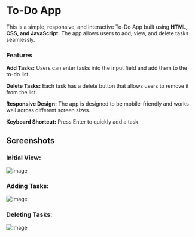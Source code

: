 # To-Do App

This is a simple, responsive, and interactive To-Do App built using **HTML, CSS, and JavaScript.** The app allows users to add, view, and delete tasks seamlessly.

### Features

**Add Tasks:** Users can enter tasks into the input field and add them to the to-do list.

**Delete Tasks:** Each task has a delete button that allows users to remove it from the list.

**Responsive Design:** The app is designed to be mobile-friendly and works well across different screen sizes.

**Keyboard Shortcut:** Press Enter to quickly add a task.
## Screenshots

### Initial View:
![image](https://github.com/user-attachments/assets/88bb2b33-6770-4244-a8d8-09f0f2166d28)
### Adding Tasks:

![image](https://github.com/user-attachments/assets/8bfddbc5-99b0-46a7-b753-f7a148ae31b1)


### Deleting Tasks:
![image](https://github.com/user-attachments/assets/d4586728-6cd6-4baa-b332-548f0589a2db)
